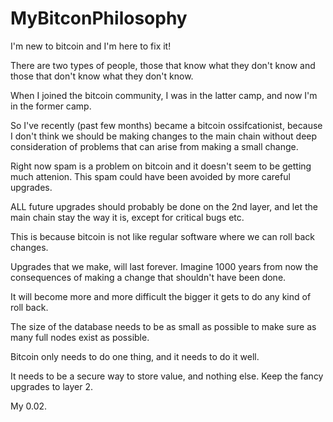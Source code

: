 # MyBitconPhilosophy

I'm new to bitcoin and I'm here to fix it!

There are two types of people, those that know what they don't know and those that don't know what they don't know.

When I joined the bitcoin community, I was in the latter camp, and now I'm in the former camp.

So I've recently (past few months) became a bitcoin ossifcationist, 
because I don't think we should be making changes to the main chain without deep consideration of problems that can arise from making a small change.

Right now spam is a problem on bitcoin and it doesn't seem to be getting much attenion. This spam could have been avoided by more careful upgrades.

ALL future upgrades should probably be done on the 2nd layer, and let the main chain stay the way it is, except for critical bugs etc.

This is because bitcoin is not like regular software where we can roll back changes.

Upgrades that we make, will last forever. Imagine 1000 years from now the consequences of making a change that shouldn't have been done.

It will become more and more difficult the bigger it gets to do any kind of roll back.

The size of the database needs to be as small as possible to make sure as many full nodes exist as possible.

Bitcoin only needs to do one thing, and it needs to do it well.

It needs to be a secure way to store value, and nothing else. Keep the fancy upgrades to layer 2.

My 0.02.
